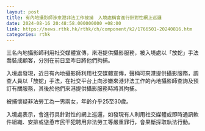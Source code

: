 ```yaml
---
layout: post
title: 有內地攝影師涉來港非法工作被捕　入境處稱會進行針對性網上巡邏
date: 2024-08-16 20:48:58.000000000 +08:00
link: https://news.rthk.hk/rthk/ch/component/k2/1766501-20240816.htm
categories: rthk
---
```


三名內地攝影師利用社交媒體宣傳，來港提供攝影服務，被入境處以「放蛇」手法喬裝成顧客，分別在前日至昨日將他們拘捕。

入境處發現，近日有內地攝影師利用社交媒體宣傳，聲稱可來港提供攝影服務，調查人員以「放蛇」手法，在社交平台上向涉嫌來港非法工作的內地攝影師查詢及預訂有關服務，其後於他們來港提供攝影服務時將其拘捕。

被捕懷疑非法勞工為一男兩女，年齡介乎25至30歲。

入境處表示，會進行具針對性的網上巡邏，如發現有人利用社交媒體或即時通訊軟件組織、安排或慫恿市民干犯聘用非法勞工等嚴重罪行，會果斷採取執法行動。
